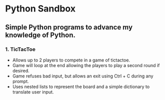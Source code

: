 # Python Sandbox
## Simple Python programs to advance my knowledge of Python.

### 1. TicTacToe
* Allows up to 2 players to compete in a game of tictactoe.
* Game will loop at the end allowing the players to play a second round if desired.
* Game refuses bad input, but allows an exit using Ctrl + C during any prompt.
* Uses nested lists to represent the board and a simple dictionary to translate user input.
